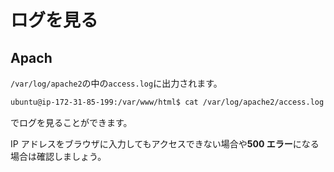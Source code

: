 # ログを見る

## Apach

`/var/log/apache2`の中の`access.log`に出力されます。

```sh
ubuntu@ip-172-31-85-199:/var/www/html$ cat /var/log/apache2/access.log
```

でログを見ることができます。

IP アドレスをブラウザに入力してもアクセスできない場合や**500 エラー**になる場合は確認しましょう。
